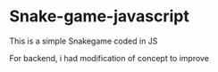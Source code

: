 # Snake-game-javascript

This is a simple Snakegame coded in JS

For backend, i had modification of concept to improve 